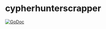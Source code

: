 # cypherhunterscrapper
[![GoDoc](https://pkg.go.dev/badge/github.com/feynmaz/cypherhunterscrapper?status.svg)](https://pkg.go.dev/github.com/feynmaz/cypherhunterscrapper?tab=doc)
